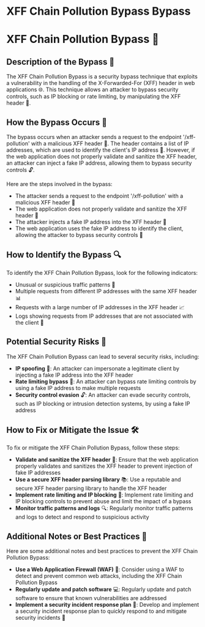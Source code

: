 # XFF Chain Pollution Bypass Bypass

# XFF Chain Pollution Bypass 🚨
## Description of the Bypass 📝
The XFF Chain Pollution Bypass is a security bypass technique that exploits a vulnerability in the handling of the X-Forwarded-For (XFF) header in web applications 🌐. This technique allows an attacker to bypass security controls, such as IP blocking or rate limiting, by manipulating the XFF header 🤖.

## How the Bypass Occurs 🧐
The bypass occurs when an attacker sends a request to the endpoint '/xff-pollution' with a malicious XFF header 📧. The header contains a list of IP addresses, which are used to identify the client's IP address 📍. However, if the web application does not properly validate and sanitize the XFF header, an attacker can inject a fake IP address, allowing them to bypass security controls 🔓.

Here are the steps involved in the bypass:
* The attacker sends a request to the endpoint '/xff-pollution' with a malicious XFF header 📧
* The web application does not properly validate and sanitize the XFF header 🚫
* The attacker injects a fake IP address into the XFF header 📝
* The web application uses the fake IP address to identify the client, allowing the attacker to bypass security controls 🚨

## How to Identify the Bypass 🔍
To identify the XFF Chain Pollution Bypass, look for the following indicators:
* Unusual or suspicious traffic patterns 🚨
* Multiple requests from different IP addresses with the same XFF header 📊
* Requests with a large number of IP addresses in the XFF header 📈
* Logs showing requests from IP addresses that are not associated with the client 📝

## Potential Security Risks 🚨
The XFF Chain Pollution Bypass can lead to several security risks, including:
* **IP spoofing** 📍: An attacker can impersonate a legitimate client by injecting a fake IP address into the XFF header
* **Rate limiting bypass** 🚀: An attacker can bypass rate limiting controls by using a fake IP address to make multiple requests
* **Security control evasion** 🔓: An attacker can evade security controls, such as IP blocking or intrusion detection systems, by using a fake IP address

## How to Fix or Mitigate the Issue 🛠️
To fix or mitigate the XFF Chain Pollution Bypass, follow these steps:
* **Validate and sanitize the XFF header** 🚫: Ensure that the web application properly validates and sanitizes the XFF header to prevent injection of fake IP addresses
* **Use a secure XFF header parsing library** 📚: Use a reputable and secure XFF header parsing library to handle the XFF header
* **Implement rate limiting and IP blocking** 🚫: Implement rate limiting and IP blocking controls to prevent abuse and limit the impact of a bypass
* **Monitor traffic patterns and logs** 🔍: Regularly monitor traffic patterns and logs to detect and respond to suspicious activity

## Additional Notes or Best Practices 📝
Here are some additional notes and best practices to prevent the XFF Chain Pollution Bypass:
* **Use a Web Application Firewall (WAF)** 🚫: Consider using a WAF to detect and prevent common web attacks, including the XFF Chain Pollution Bypass
* **Regularly update and patch software** 💻: Regularly update and patch software to ensure that known vulnerabilities are addressed
* **Implement a security incident response plan** 📝: Develop and implement a security incident response plan to quickly respond to and mitigate security incidents 🚨
